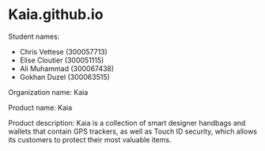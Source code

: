 # Kaia.github.io


Student names: 
- Chris Vettese (300057713)
- Elise Cloutier (300051115)
- Ali Muhammad (300067438)
- Gokhan Duzel (300063515)

Organization name: 
Kaia

Product name:
Kaia

Product description:
Kaia is a collection of smart designer handbags and wallets that contain GPS trackers, as well as Touch ID security, which allows its customers to protect their most valuable items.

##


